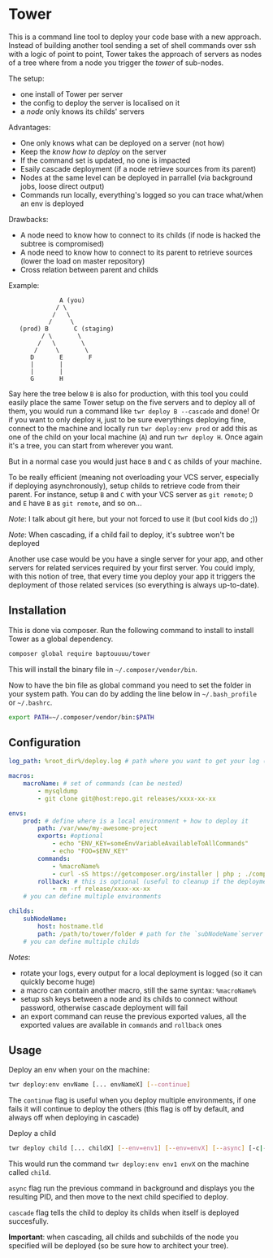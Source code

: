 # Tower

This is a command line tool to deploy your code base with a new approach. Instead of building another tool sending a set of shell commands over ssh with a logic of point to point, Tower takes the approach of servers as nodes of a tree where from a node you trigger the *tower* of sub-nodes.

The setup:

* one install of Tower per server
* the config to deploy the server is localised on it
* a *node* only knows its childs' servers

Advantages:

* One only knows what can be deployed on a server (not how)
* Keep the *know how to deploy* on the server
* If the command set is updated, no one is impacted
* Esaily cascade deployment (if a node retrieve sources from its parent)
* Nodes at the same level can be deployed in parrallel (via background jobs, loose direct output)
* Commands run locally, everything's logged so you can trace what/when an env is deployed

Drawbacks:

* A node need to know how to connect to its childs (if node is hacked the subtree is compromised)
* A node need to know how to connect to its parent to retrieve sources (lower the load on master repository)
* Cross relation between parent and childs

Example:
```
              A (you)
             / \
            /   \
           /     \
   (prod) B       C (staging)
         / \       \
        /   \       \
       /     \       \
      D       E       F
      |       |
      |       |
      G       H
```

Say here the tree below `B` is also for production, with this tool you could easily place the same Tower setup on the five servers and to deploy all of them, you would run a command like `twr deploy B --cascade` and done!
Or if you want to only deploy `H`, just to be sure everythings deploying fine, connect to the machine and locally run `twr deploy:env prod` or add this as one of the child on your local machine (`A`) and run `twr deploy H`. Once again it's a tree, you can start from wherever you want.

But in a normal case you would just hace `B` and `C` as childs of your machine.

To be really efficient (meaning not overloading your VCS server, especially if deploying asynchronously), setup childs to retrieve code from their parent. For instance, setup `B` and `C` with your VCS server as `git remote`; `D` and `E` have `B` as `git remote`, and so on...

*Note*: I talk about git here, but your not forced to use it (but cool kids do ;))

*Note*: When cascading, if a child fail to deploy, it's subtree won't be deployed

Another use case would be you have a single server for your app, and other servers for related services required by your first server. You could imply, with this notion of tree, that every time you deploy your app it triggers the deployment of those related services (so everything is always up-to-date).

## Installation

This is done via composer. Run the following command to install to install Tower as a global dependency.

```sh
composer global require baptouuuu/tower
```

This will install the binary file in `~/.composer/vendor/bin`.

Now to have the bin file as global command you need to set the folder in your system path. You can do by adding the line below in `~/.bash_profile` or `~/.bashrc`.

```sh
export PATH=~/.composer/vendor/bin:$PATH
```

## Configuration

```yaml
log_path: %root_dir%/deploy.log # path where you want to get your log (%root_dir% is the path to the tower directory)

macros:
    macroName: # set of commands (can be nested)
        - mysqldump
        - git clone git@host:repo.git releases/xxxx-xx-xx

envs:
    prod: # define where is a local environment + how to deploy it
        path: /var/www/my-awesome-project
        exports: #optional
            - echo "ENV_KEY=someEnvVariableAvailableToAllCommands"
            - echo "FOO=$ENV_KEY"
        commands:
            - %macroName%
            - curl -sS https://getcomposer.org/installer | php ; ./composer.phar install
        rollback: # this is optional (useful to cleanup if the deployment fails)
            - rm -rf release/xxxx-xx-xx
    # you can define multiple environments

childs:
    subNodeName:
        host: hostname.tld
        path: /path/to/tower/folder # path for the `subNodeName`server
    # you can define multiple childs
```

*Notes*:

* rotate your logs, every output for a local deployment is logged (so it can quickly become huge)
* a macro can contain another macro, still the same syntax: `%macroName%`
* setup ssh keys between a node and its childs to connect without password, otherwise cascade deployment will fail
* an export command can reuse the previous exported values, all the exported values are available in `commands` and `rollback` ones

## Usage

Deploy an env when your on the machine:
```sh
twr deploy:env envName [... envNameX] [--continue]
```
The `continue` flag is useful when you deploy multiple environments, if one fails it will continue to deploy the others (this flag is off by default, and always off when deploying in cascade)

Deploy a child
```sh
twr deploy child [... childX] [--env=env1] [--env=envX] [--async] [-c|--cascade]
```
This would run the command `twr deploy:env env1 envX` on the machine called `child`.

`async` flag run the previous command in background and displays you the resulting PID, and then move to the next child specified to deploy.

`cascade` flag tells the child to deploy its childs when itself is deployed succesfully.

**Important**: when cascading, all childs and subchilds of the node you specified will be deployed (so be sure how to architect your tree).

